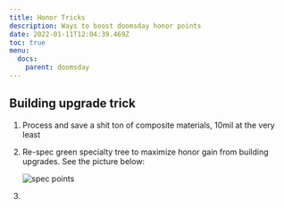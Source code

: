 ```yaml
---
title: Honor Tricks
description: Ways to boost doomsday honor points
date: 2022-01-11T12:04:39.469Z
toc: true
menu:
  docs:
    parent: doomsday
---
```

## Building upgrade trick

1. Process and save a shit ton of composite materials, 10mil at the very least
2. Re-spec green specialty tree to maximize honor gain from building upgrades. See the picture below:

   ![spec points](https://lss-guide.netlify.app/admin/images/604772.jpg "spec points")
3.